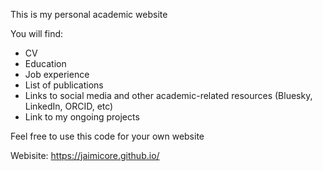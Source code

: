 This is my personal academic website

You will find:
  - CV
  - Education
  - Job experience
  - List of publications
  - Links to social media and other academic-related resources (Bluesky, LinkedIn, ORCID, etc)
  - Link to my ongoing projects

Feel free to use this code for your own website

Webisite: https://jaimicore.github.io/
